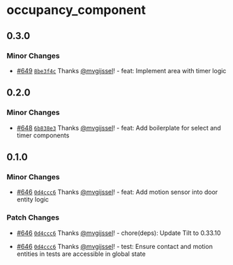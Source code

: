 # occupancy_component

## 0.3.0

### Minor Changes

- [#649](https://github.com/vgijssel/setup/pull/649) [`8be3f4c`](https://github.com/vgijssel/setup/commit/8be3f4cdd6a948fc2148a54c1894164ca3b6ac20) Thanks [@mvgijssel](https://github.com/mvgijssel)! - feat: Implement area with timer logic

## 0.2.0

### Minor Changes

- [#648](https://github.com/vgijssel/setup/pull/648) [`6b838e3`](https://github.com/vgijssel/setup/commit/6b838e3a3ea1d188afb5b27dba831c5e6d0d7059) Thanks [@mvgijssel](https://github.com/mvgijssel)! - feat: Add boilerplate for select and timer components

## 0.1.0

### Minor Changes

- [#646](https://github.com/vgijssel/setup/pull/646) [`0d4ccc6`](https://github.com/vgijssel/setup/commit/0d4ccc6a9be280f2c4319685b1c81535ef242169) Thanks [@mvgijssel](https://github.com/mvgijssel)! - feat: Add motion sensor into door entity logic

### Patch Changes

- [#646](https://github.com/vgijssel/setup/pull/646) [`0d4ccc6`](https://github.com/vgijssel/setup/commit/0d4ccc6a9be280f2c4319685b1c81535ef242169) Thanks [@mvgijssel](https://github.com/mvgijssel)! - chore(deps): Update Tilt to 0.33.10

- [#646](https://github.com/vgijssel/setup/pull/646) [`0d4ccc6`](https://github.com/vgijssel/setup/commit/0d4ccc6a9be280f2c4319685b1c81535ef242169) Thanks [@mvgijssel](https://github.com/mvgijssel)! - test: Ensure contact and motion entities in tests are accessible in global state
